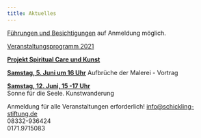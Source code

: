 ```yaml
---
title: Aktuelles
---
```

[Führungen und Besichtigungen](/fuehrungen/) auf Anmeldung möglich.  

[Veranstaltungsprogramm 2021](/veranstaltungen/2021/)
   

[**Projekt Spiritual Care und Kunst**](/spiritualcare/)
  
[**Samstag, 5. Juni um 16 Uhr**](/veranstaltungen/2021/rothbojadziev/)
Aufbrüche der Malerei - Vortrag  

[**Samstag, 12. Juni, 15 -17 Uhr**](/spiritualcare/)  
Sonne für die Seele. Kunstwanderung


Anmeldung für alle Veranstaltungen erforderlich!
info@schickling-stiftung.de  
08332-936424  
0171.9715083

